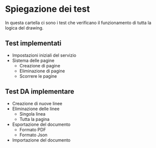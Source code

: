 # Spiegazione dei test

In questa cartella ci sono i test che verificano il funzionamento di tutta la logica del drawing.

## Test implementati
- Impostazioni iniziali del servizio
- Sistema delle pagine
  - Creazione di pagine
  - Eliminazione di pagine
  - Scorrere le pagine

## Test DA implementare
- Creazione di nuove linee
- Eliminazione delle linee
  - Singola linea
  - Tutta la pagina
- Esportazione del documento
  - Formato PDF
  - Formato Json
- Importazione del documento
